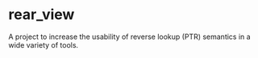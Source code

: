 # rear_view
A project to increase the usability of reverse lookup (PTR) semantics in a wide variety of tools.
